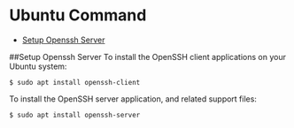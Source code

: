 Ubuntu Command
===============

 * [Setup Openssh Server](#setup-openssh-server)

##Setup Openssh Server
To install the OpenSSH client applications on your Ubuntu system:

`$ sudo apt install openssh-client`

To install the OpenSSH server application, and related support files:

`$ sudo apt install openssh-server`

